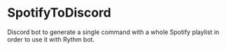 # SpotifyToDiscord
Discord bot to generate a single command with a whole Spotify playlist in order to use it with Rythm bot.
